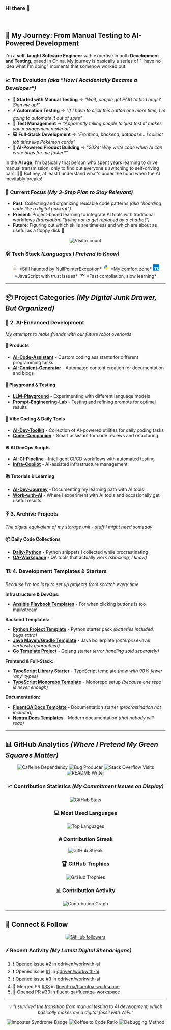 ### Hi there 👋

<!-- <p align="center">
    <a href="https://github.com/qdriven">
    <img width="80%" src="./assets/me-notion-png.png">
</p> -->

<br />

## 🚀 My Journey: From Manual Testing to AI-Powered Development

I'm a **self-taught Software Engineer** with expertise in both **Development and Testing**, based in China. My journey is basically a series of "I have no idea what I'm doing" moments that somehow worked out:

### 📈 **The Evolution** *(aka "How I Accidentally Became a Developer")*
- **🧪 Started with Manual Testing** → *"Wait, people get PAID to find bugs? Sign me up!"*
- **⚡ Automation Testing** → *"If I have to click this button one more time, I'm going to automate it out of spite"*
- **👥 Test Management** → *"Apparently telling people to 'just test it' makes you management material"*
- **💻 Full-Stack Development** → *"Frontend, backend, database... I collect job titles like Pokémon cards"*
- **🤖 AI-Powered Product Building** → *"2024: Why write code when AI can write bugs for me faster?"*

In the **AI age**, I'm basically that person who spent years learning to drive manual transmission, only to find out everyone's switching to self-driving cars. 🤷‍♂️ But hey, at least I understand what's under the hood when the AI inevitably breaks!

### 🎯 **Current Focus** *(My 3-Step Plan to Stay Relevant)*
- **Past**: Collecting and organizing reusable code patterns *(aka "hoarding code like a digital packrat")*
- **Present**: Project-based learning to integrate AI tools with traditional workflows *(translation: "trying not to get replaced by a chatbot")*
- **Future**: Figuring out which skills are timeless and which are about as useful as a floppy disk 💾

<p align="center">
  <img src="https://profile-counter.glitch.me/qdriven/count.svg" alt="Visitor count" />
</p>

### 🛠️ **Tech Stack** *(Languages I Pretend to Know)*
<p align="center">
<code><img height="20" src="https://raw.githubusercontent.com/github/explore/5b3600551e122a3277c2c5368af2ad5725ffa9a1/topics/java/java.png"></code> *Still haunted by NullPointerException*
<code><img height="20" src="https://raw.githubusercontent.com/github/explore/80688e429a7d4ef2fca1e82350fe8e3517d3494d/topics/python/python.png"></code> *My comfort zone*
<code><img height="20" src="https://raw.githubusercontent.com/github/explore/80688e429a7d4ef2fca1e82350fe8e3517d3494d/topics/typescript/typescript.png"></code> *JavaScript with trust issues*
<code><img height="20" src="https://raw.githubusercontent.com/github/explore/80688e429a7d4ef2fca1e82350fe8e3517d3494d/topics/go/go.png"></code> *Fast compilation, slow learning*
</p>

---

## 📦 **Project Categories** *(My Digital Junk Drawer, But Organized)*

### 🤖 **2. AI-Enhanced Development**
*My attempts to make friends with our future robot overlords*

#### 🚀 **Products**
- **[AI-Code-Assistant](https://github.com/qdriven/ai-code-assistant)** - Custom coding assistants for different programming tasks
- **[AI-Content-Generator](https://github.com/qdriven/ai-content-gen)** - Automated content creation for documentation and blogs

#### 🧪 **Playground & Testing**
- **[LLM-Playground](https://github.com/qdriven/llm-playground)** - Experimenting with different language models
- **[Prompt-Engineering-Lab](https://github.com/qdriven/prompt-lab)** - Testing and refining prompts for optimal results

#### 🔧 **Vibe Coding & Daily Tools**
- **[AI-Dev-Toolkit](https://github.com/qdriven/ai-dev-toolkit)** - Collection of AI-powered utilities for daily coding tasks
- **[Code-Companion](https://github.com/qdriven/code-companion)** - Smart assistant for code reviews and refactoring

#### ⚙️ **AI DevOps Scripts**
- **[AI-CI-Pipeline](https://github.com/qdriven/ai-ci-pipeline)** - Intelligent CI/CD workflows with automated testing
- **[Infra-Copilot](https://github.com/qdriven/infra-copilot)** - AI-assisted infrastructure management

#### 📚 **Tutorials & Learning**
- **[AI-Dev-Journey](https://github.com/qdriven/ai-dev-journey)** - Documenting my learning path with AI tools
- **[Work-with-AI](https://github.com/qdriven/work-with-ai)** - Where I experiment with AI tools and occasionally get useful results

### 🗄️ **3. Archive Projects**
*The digital equivalent of my storage unit - stuff I might need someday*

#### 📦 **Daily Code Collections**
- **[Daily-Python](https://github.com/fluent-qa/Daily-python)** - Python snippets I collected while procrastinating
- **[QA-Workspace](https://github.com/fluent-qa/fluentqa-workspace)** - QA tools that actually work *(shocking, I know)*

### 🏗️ **4. Development Templates & Starters**
*Because I'm too lazy to set up projects from scratch every time*

**Infrastructure & DevOps:**
- **[Ansible Playbook Templates](https://github.com/qdriven/ansible-playbook-templates)** - For when clicking buttons is too mainstream

**Backend Templates:**
- **[Python Project Template](https://github.com/fluent-qa/fluentqa-pytpl)** - Python starter pack *(batteries included, bugs extra)*
- **[Java Maven/Gradle Template](https://github.com/fluent-qa/fluent-java-tpl)** - Java boilerplate *(enterprise-level verbosity guaranteed)*
- **[Go Template Project](https://github.com/fluent-qa/fluentqa-gotpl)** - Golang starter *(error handling sold separately)*

**Frontend & Full-Stack:**
- **[TypeScript Library Starter](https://github.com/fluent-qa/ts-lib-starter)** - TypeScript template *(now with 90% fewer 'any' types)*
- **[TypeScript Monorepo Template](https://github.com/qdriven/mono-ts-starter)** - Monorepo setup *(because one repo is never enough)*

**Documentation:**
- **[FluentQA Docs Template](https://github.com/qdriven/fluentqa-md-docs-template)** - Documentation starter *(procrastination not included)*
- **[Nextra Docs Templates](https://github.com/qdriven/docs-templates)** - Modern documentation *(that nobody will read)*

---

## 📊 **GitHub Analytics** *(Where I Pretend My Green Squares Matter)*

<div align="center">

![Caffeine Dependency](https://img.shields.io/badge/Caffeine%20Dependency-Critical-red?style=flat-square&logo=coffee)
![Bug Producer](https://img.shields.io/badge/Bug%20Producer-Expert%20Level-orange?style=flat-square&logo=bug)
![Stack Overflow Visits](https://img.shields.io/badge/Stack%20Overflow%20Visits-Daily-blue?style=flat-square&logo=stackoverflow)
![README Writer](https://img.shields.io/badge/README%20Writer-Procrastinating-yellow?style=flat-square&logo=markdown)

### 📈 **Contribution Statistics** *(My Commitment Issues on Display)*
<img src="https://github-readme-stats.vercel.app/api?username=qdriven&show_icons=true&hide_border=true&count_private=true&theme=radical&include_all_commits=true&hide_rank=false" alt="GitHub Stats" />

### 💻 **Most Used Languages**
<img src="https://github-readme-stats.vercel.app/api/top-langs/?username=qdriven&layout=compact&theme=radical&hide_border=true&langs_count=8" alt="Top Languages" />

### 🔥 **Contribution Streak**
<img src="https://github-readme-streak-stats.herokuapp.com/?user=qdriven&theme=radical&hide_border=true" alt="GitHub Streak" />

### 🏆 **GitHub Trophies**
<img src="https://github-profile-trophy.vercel.app/?username=qdriven&theme=radical&no-frame=true&row=1&column=7" alt="GitHub Trophies" />

### 📊 **Contribution Activity**
<img src="https://github-readme-activity-graph.vercel.app/graph?username=qdriven&theme=redical&hide_border=true" alt="Contribution Graph" />

</div>

---

## 🌟 **Connect & Follow**

<p align="center">
<a href="https://github.com/qdriven?tab=followers">
  <img src="https://img.shields.io/github/followers/qdriven?label=Follow&style=social" alt="GitHub followers" />
</a>
</p>

### ⚡ **Recent Activity** *(My Latest Digital Shenanigans)*

<!--START_SECTION:activity-->
1. ❗ Opened issue [#2](https://github.com/qdriven/workwith-ai/issues/2) in [qdriven/workwith-ai](https://github.com/qdriven/workwith-ai)
2. ❗ Opened issue [#1](https://github.com/qdriven/workwith-ai/issues/1) in [qdriven/workwith-ai](https://github.com/qdriven/workwith-ai)
3. ❗ Opened issue [#3](https://github.com/qdriven/workwith-ai/issues/3) in [qdriven/workwith-ai](https://github.com/qdriven/workwith-ai)
4. 🎉 Merged PR [#33](https://github.com/fluent-qa/fluentqa-workspace/pull/33) in [fluent-qa/fluentqa-workspace](https://github.com/fluent-qa/fluentqa-workspace)
5. 💪 Opened PR [#33](https://github.com/fluent-qa/fluentqa-workspace/pull/33) in [fluent-qa/fluentqa-workspace](https://github.com/fluent-qa/fluentqa-workspace)
<!--END_SECTION:activity-->

---

<p align="center">
  <i>💡 "I survived the transition from manual testing to AI development, which basically makes me a digital fossil with WiFi."</i>
</p>

<p align="center">
  <img src="https://img.shields.io/badge/Imposter%20Syndrome-Active-green?style=flat-square&logo=github&logoColor=white" alt="Imposter Syndrome Badge"/>
  <img src="https://img.shields.io/badge/Coffee%20to%20Code%20Ratio-3:1-brown?style=flat-square&logo=coffeescript&logoColor=white" alt="Coffee to Code Ratio"/>
  <img src="https://img.shields.io/badge/Debugging%20Method-Console.log-purple?style=flat-square&logo=javascript&logoColor=white" alt="Debugging Method"/>
</p>

<!--
**qdriven/qdriven** is a ✨ _special_ ✨ repository because its `README.md` (this file) appears on your GitHub profile.
!-->
